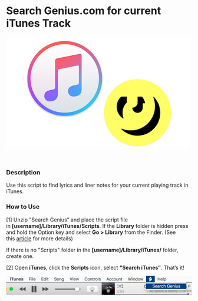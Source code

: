 Search Genius.com for current iTunes Track
==========================================

![](logo.jpg)

 

### Description

Use this script to find lyrics and liner notes for your current playing track in
iTunes.

### How to Use

[1] Unzip "Search Genius” and place the script file
in **[username]/Library/iTunes/Scripts**. If the **Library** folder is hidden
press and hold the Option key and select **Go \> Library** from the Finder. (See
this [article](http://www.macworld.com/article/2057221/how-to-view-the-library-folder-in-mavericks.html) for
more details)

If there is no "Scripts" folder in the **[username]/Library/iTunes/** folder,
create one.

[2] Open **iTunes**, click the **Scripts** icon, select **“Search iTunes”**.
That’s it!

![](screenshot.png)

 
